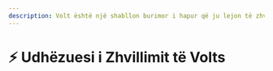```yaml
---
description: Volt është një shabllon burimor i hapur që ju lejon të zhvilloni platformën tuaj të serverit të vetëm bazuar në Plazma përmbajtjen e tij.
---
```


# ⚡ Udhëzuesi i Zhvillimit të Volts
